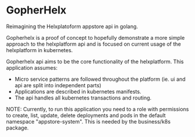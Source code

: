 # GopherHelx
Reimagining the Helxplatoform appstore api in golang.

Gopherhelx is a proof of concept to hopefully demonstrate a more 
simple approach to the helxplatform api and is focused on current usage
of the helxplatform in kubernetes.

Gopherhelx api aims to be the core functionality of the helxplatform.
This application assumes: 
  - Micro service patterns are followed throughout the platform (ie. ui and api are split into independent parts)
  - Applications are described in kubernetes manifests.
  - The api handles all kubernetes transactions and routing.

NOTE: Currently, to run this application you need to a role with permissions to create, list, update, delete deployments and pods in the default namespace "appstore-system". This is needed by the business/k8s package.
 
